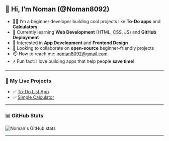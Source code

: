 ## 👋 Hi, I’m Noman (@Noman8092)
- 👨‍💻 I’m a beginner developer building cool projects like **To-Do apps** and **Calculators**
- 🌱 Currently learning **Web Development** (HTML, CSS, JS) and **GitHub Deployment**
- 🎯 Interested in **App Development** and **Frontend Design**
- 🤝 Looking to collaborate on **open-source** beginner-friendly projects
- 📫 How to reach me: [noman8092@gmail.com](mailto:noman8092@gmail.com)
- ⚡ Fun fact: I love building apps that help people **save time**!

---

### 🚀 My Live Projects
- ✅ [To-Do List App](https://noman8092.github.io/To-do-list-web-app/)
- ✅ [Simple Calculator](https://noman8092.github.io/SmartCalculator/)
  

---

### 📊 GitHub Stats
![Noman's GitHub stats](https://github-readme-stats.vercel.app/api?username=Noman8092&show_icons=true&theme=radical)

---

